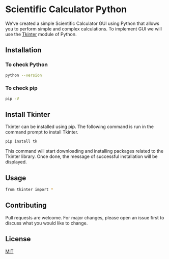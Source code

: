 # Scientific Calculator Python
We’ve created a simple Scientific Calculator GUI using Python that allows you to perform simple and complex calculations. 
To implement GUI we will use the <a href= 'https://www.geeksforgeeks.org/python-gui-tkinter/'>Tkinter</a> module of Python.
## Installation 
### To check Python
```bash
python --version
```
### To check pip
```bash
pip -V
```
## Install Tkinter
Tkinter can be installed using pip. The following command is run in the command prompt to install Tkinter.
```bash
pip install tk
```
This command will start downloading and installing packages related to the Tkinter library. 
Once done, the message of successful installation will be displayed.

## Usage
```bash
from tkinter import *
```
## Contributing
Pull requests are welcome. 
For major changes, please open an issue first to discuss what you would like to change.

## License
[MIT](https://choosealicense.com/licenses/mit/)
